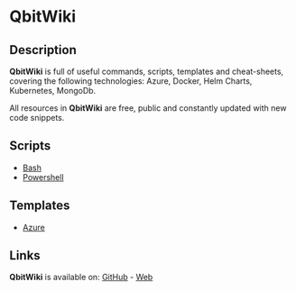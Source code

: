 # QbitWiki

## Description

**QbitWiki** is full of useful commands, scripts, templates and cheat-sheets, covering the following technologies: Azure, Docker, Helm Charts, Kubernetes, MongoDb.

All resources in **QbitWiki** are free, public and constantly updated with new code snippets.

## Scripts

-   [Bash](https://github.com/qbituniverse/qbitwiki/tree/master/scripts/bash)
-   [Powershell](https://github.com/qbituniverse/qbitwiki/tree/master/scripts/powershell)

## Templates

-   [Azure](https://github.com/qbituniverse/qbitwiki/blob/master/templates/azure)

## Links

**QbitWiki** is available on: [GitHub](https://github.com/qbituniverse/qbitwiki) - [Web](https://qbituniverse.com)
